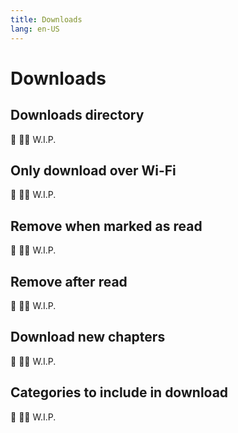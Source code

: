 ```yaml
---
title: Downloads
lang: en-US
---
```


# Downloads

## Downloads directory
:construction: :construction_worker_man: W.I.P.

## Only download over Wi-Fi
:construction: :construction_worker_man: W.I.P.

## Remove when marked as read
:construction: :construction_worker_man: W.I.P.

## Remove after read
:construction: :construction_worker_man: W.I.P.

## Download new chapters
:construction: :construction_worker_man: W.I.P.

## Categories to include in download
:construction: :construction_worker_man: W.I.P.
